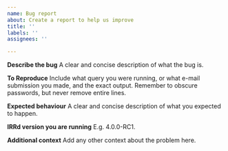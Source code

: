 ```yaml
---
name: Bug report
about: Create a report to help us improve
title: ''
labels: ''
assignees: ''

---
```


**Describe the bug**
A clear and concise description of what the bug is.

**To Reproduce**
Include what query you were running, or what e-mail submission you made, and the exact output.
Remember to obscure passwords, but never remove entire lines.

**Expected behaviour**
A clear and concise description of what you expected to happen.

**IRRd version you are running**
E.g. 4.0.0-RC1.

**Additional context**
Add any other context about the problem here.
